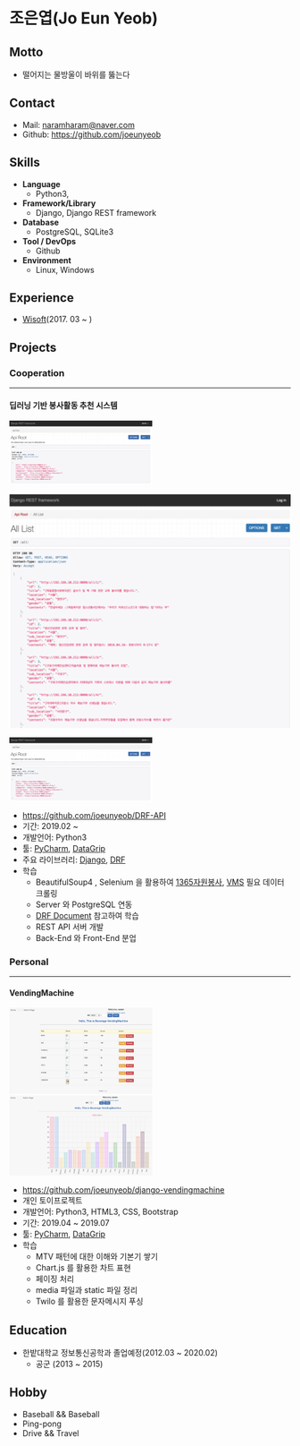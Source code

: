 # 조은엽(Jo Eun Yeob)
## Motto

- 떨어지는 물방울이 바위를 뚫는다

## Contact
- Mail: naramharam@naver.com
- Github: https://github.com/joeunyeob


## Skills
- **Language**
  - Python3, 
- **Framework/Library**
  - Django, Django REST framework
- **Database**
  - PostgreSQL, SQLite3
- **Tool / DevOps**
  - Github
- **Environment**
  - Linux, Windows

## Experience
- [Wisoft](https://www.wisoft.io/)(2017. 03 ~ )

## Projects
### Cooperation
---
#### 딥러닝 기반 봉사활동 추천 시스템

<img src="https://github.com/joeunyeob/Resume/blob/master/images/capstone/REST.png" alt="REST" style="zoom:25%;" />

![완성도-server](https://github.com/joeunyeob/Resume/blob/master/images/capstone/%EC%99%84%EC%84%B1%EB%8F%84-server.png)

<img src="./images/capstone/REST.png" alt="REST" style="zoom:25%;" />

- https://github.com/joeunyeob/DRF-API
- 기간: 2019.02 ~ 
- 개발언어: Python3
- 툴: [PyCharm](https://www.jetbrains.com/pycharm/), [DataGrip](https://www.jetbrains.com/datagrip/)
- 주요 라이브러리: [Django](https://github.com/django/django),  [DRF](https://github.com/encode/django-rest-framework)
- 학습
  - BeautifulSoup4 , Selenium 을 활용하여 [1365자원봉사](https://www.1365.go.kr/vols/main.do), [VMS](https://www.vms.or.kr/main.do) 필요 데이터 크롤링
  - Server 와 PostgreSQL 연동 
  - [DRF Document](https://www.django-rest-framework.org/) 참고하여 학습
  - REST API 서버 개발
  - Back-End 와 Front-End 분업

### Personal

---
#### VendingMachine

<img src="https://github.com/joeunyeob/Resume/blob/master/images/VendingMachine/%EB%A9%94%EC%9D%B8.png" alt="메인" style="zoom:25%;" />

<img src="https://github.com/joeunyeob/Resume/blob/master/images/VendingMachine/%EC%B0%A8%ED%8A%B8.png" alt="차트" style="zoom:25%;" />

- https://github.com/joeunyeob/django-vendingmachine
- 개인 토이프로젝트
- 개발언어: Python3, HTML3, CSS, Bootstrap
- 기간: 2019.04 ~ 2019.07
- 툴: [PyCharm](https://www.jetbrains.com/pycharm/), [DataGrip](https://www.jetbrains.com/datagrip/)
- 학습
  - MTV 패턴에 대한 이해와 기본기 쌓기
  - Chart.js 를 활용한 차트 표현
  - 페이징 처리
  - media 파일과 static 파일 정리
  - Twilo 를 활용한 문자메시지 푸싱


## Education
- 한밭대학교 정보통신공학과 졸업예정(2012.03 ~ 2020.02)
  - 공군 (2013 ~ 2015)

## Hobby

- Baseball && Baseball
- Ping-pong
- Drive && Travel
